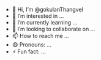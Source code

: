 - 👋 Hi, I’m @gokulanThangvel
- 👀 I’m interested in ...
- 🌱 I’m currently learning ...
- 💞️ I’m looking to collaborate on ...
- 📫 How to reach me ...
- 😄 Pronouns: ...
- ⚡ Fun fact: ...

<!---
gokulanThangvel/gokulanThangvel is a ✨ special ✨ repository because its `README.md` (this file) appears on your GitHub profile.
You can click the Preview link to take a look at your changes.
--->
